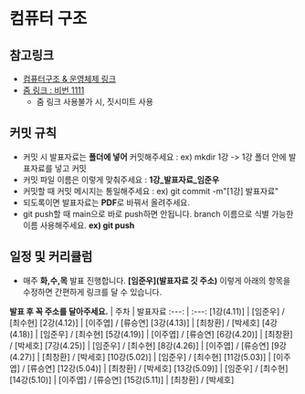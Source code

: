 # 컴퓨터 구조  

## 참고링크
- [컴퓨터구조 & 운영체제 링크](https://www.youtube.com/watch?v=kFWP6sFKyp0&list=PLYH7OjNUOWLUz15j4Q9M6INxK5J3-59GC&index=2)
- [줌 링크 : 비번 1111](https://us06web.zoom.us/j/83139117576?pwd=UVpaSmdiNVhYdlRscGsyMDVGZzdhQT09)  
  * 줌 링크 사용불가 시, 짓시미트 사용
## 커밋 규칙  
- 커밋 시 발표자료는  **폴더에 넣어** 커밋해주세요 :  ex) mkdir 1강 -> 1강 폴더 안에 발표자료를 넣고 커밋
- 커밋 파일 이름은 이렇게 맞춰주세요   : **1강_발표자료_임준우**
- 커밋할 때 커밋 메시지는 통일해주세요  :  ex) git commit -m"[1강] 발표자료"
- 되도록이면 발표자료는 **PDF**로 바꿔서 올려주세요.
- git push할 때 main으로 바로 push하면 안됩니다. branch 이름으로 식별 가능한 이름 사용해주세요.       **ex) git push**
## 일정 및 커리큘럼
- 매주 **화,수,목** 발표 진행합니다.
**[임준우](발표자료 깃 주소)** 이렇게 아래의 항목을 수정하면 간편하게 링크를 달 수 있습니다.  
  
  
 **발표 후 꼭 주소를 달아주세요.**
| 주차 | 발표자료
:---: | :---:
[1강(4.11)] | [임준우] / [최수현]
[2강(4.12)] | [이주엽] / [류승연]
[3강(4.13)] | [최창환] / [박세호]
[4강(4.18)] | [임준우] / [최수현]
[5강(4.19)] | [이주엽] / [류승연]
[6강(4.20)] | [최창환] / [박세호]
[7강(4.25)] | [임준우] / [최수현]
[8강(4.26)] | [이주엽] / [류승연]
[9강(4.27)] | [최창환] / [박세호]
[10강(5.02)] | [임준우] / [최수현]
[11강(5.03)] | [이주엽] / [류승연]
[12강(5.04)] | [최창환] / [박세호]
[13강(5.09)] | [임준우] / [최수현]
[14강(5.10)] | [이주엽] / [류승연]
[15강(5.11)] | [최창환] / [박세호]
